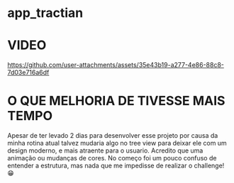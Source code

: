 # app_tractian #

# VIDEO #

https://github.com/user-attachments/assets/35e43b19-a277-4e86-88c8-7d03e716a6df


# O QUE MELHORIA DE TIVESSE MAIS TEMPO #

Apesar de ter levado 2 dias para desenvolver esse projeto por causa da minha rotina atual talvez mudaria algo no tree view para deixar ele com um design moderno, e mais atraente para o usuario. Acredito que uma animação ou mudanças de cores. No começo foi um pouco confuso de entender a estrutura, mas nada que me impedisse de realizar o challenge! 😁
